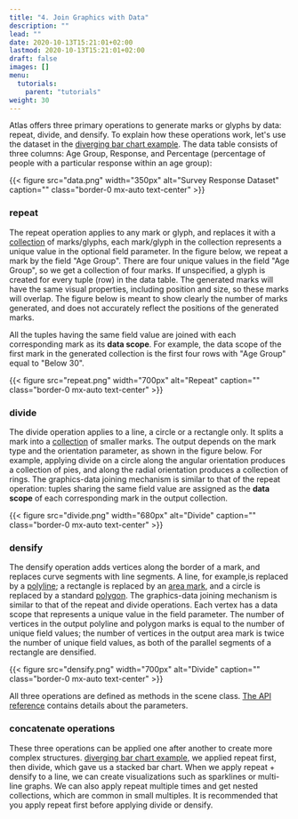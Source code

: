 ```yaml
---
title: "4. Join Graphics with Data"
description: ""
lead: ""
date: 2020-10-13T15:21:01+02:00
lastmod: 2020-10-13T15:21:01+02:00
draft: false
images: []
menu:
  tutorials:
    parent: "tutorials"
weight: 30
---
```


Atlas offers three primary operations to generate marks or glyphs by data: repeat, divide, and densify. To explain how these operations work, let's use the dataset in the [diverging bar chart example](../../tutorials/example/). The data table consists of three columns: Age Group, Response, and Percentage (percentage of people with a particular response within an age group):

{{< figure src="data.png" width="350px" alt="Survey Response Dataset" caption="" class="border-0 mx-auto text-center" >}}

### repeat

The repeat operation applies to any mark or glyph, and replaces it with a [collection](../../docs/group/collection/) of marks/glyphs, each mark/glyph in the collection represents a unique value in the optional field parameter. In the figure below, we repeat a mark by the field "Age Group". There are four unique values in the field "Age Group", so we get a collection of four marks. If unspecified, a glyph is created for every tuple (row) in the data table. The generated marks will have the same visual properties, including position and size, so these marks will overlap. The figure below is meant to show clearly the number of marks generated, and does not accurately reflect the positions of the generated marks. 

All the tuples having the same field value are joined with each corresponding mark as its **data scope**. For example, the data scope of the first mark in the generated collection is the first four rows with "Age Group" equal to "Below 30". 

{{< figure src="repeat.png" width="700px" alt="Repeat" caption="" class="border-0 mx-auto text-center" >}}


### divide

The divide operation applies to a line, a circle or a rectangle only. It splits a mark into a [collection](../../docs/group/collection/) of smaller marks. The output depends on the mark type and the orientation parameter, as shown in the figure below.  For example, applying divide on a circle along the angular orientation produces a collection of pies, and along the radial orientation produces a collection of rings. The graphics-data joining mechanism is similar to that of the repeat operation: tuples sharing the same field value are assigned as the **data scope** of each corresponding mark in the output collection.

{{< figure src="divide.png" width="680px" alt="Divide" caption="" class="border-0 mx-auto text-center" >}}

### densify

The densify operation adds vertices along the border of a mark, and replaces curve segments with line segments.  A line, for example,is replaced by a [polyline](../../docs/marks/path/); a rectangle is replaced by an [area mark](../../docs/marks/areapath), and a circle is replaced by a standard [polygon](../../docs/marks/polygonpath/). The graphics-data joining mechanism is similar to that of the repeat and divide operations. Each vertex has a data scope that represents a unique value in the field parameter. The number of vertices in the output polyline and polygon marks is equal to the number of unique field values; the number of vertices in the output area mark is twice the number of unique field values, as both of the parallel segments of a rectangle are densified.

{{< figure src="densify.png" width="700px" alt="Divide" caption="" class="border-0 mx-auto text-center" >}}

All three operations are defined as methods in the scene class. [The API reference](../../docs/group/scene/#methods-join-graphics-with-data) contains details about the parameters. 

### concatenate operations
These three operations can be applied one after another to create more complex structures. [diverging bar chart example](../../tutorials/example/), we applied repeat first, then divide, which gave us a stacked bar chart. When we apply repeat + densify to a line, we can create visualizations such as sparklines or multi-line graphs. We can also apply repeat multiple times and get nested collections, which are common in small multiples. It is recommended that you apply repeat first before applying divide or densify. 